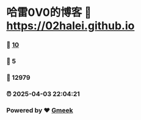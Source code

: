 # 哈雷0V0的博客 :link: https://02halei.github.io 
### :page_facing_up: [10](https://02halei.github.io/tag.html) 
### :speech_balloon: 5 
### :hibiscus: 12979 
### :alarm_clock: 2025-04-03 22:04:21 
### Powered by :heart: [Gmeek](https://github.com/Meekdai/Gmeek)
